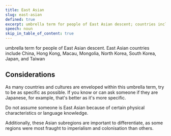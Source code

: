 ```yaml
---
title: East Asian
slug: east-asian
defined: true
excerpt: umbrella term for people of East Asian descent; countries include China, Hong Kong, Macau, Mongolia, North Korea, South Korea, Japan, and Taiwan
speech: noun
skip_in_table_of_content: true
---
```

umbrella term for people of East Asian descent. East Asian countries include China, Hong Kong, Macau, Mongolia, North Korea, South Korea, Japan, and Taiwan

## Considerations

As many countries and cultures are enveloped within this umbrella term, try to be as specific as possible. If you know or can ask someone if they are Japanese, for example, that's better as it's more specific.

Do not assume someone is East Asian because of certain physical characteristics or language knowledge.

Additionally, these Asian subregions are important to differentiate, as some regions were most fraught to imperialism and colonisation than others.
